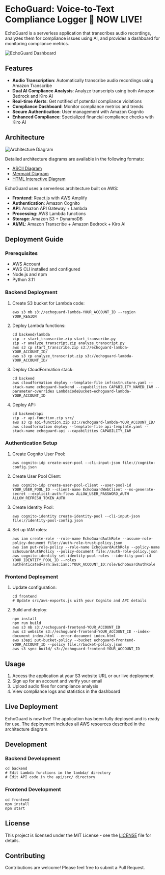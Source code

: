 # EchoGuard: Voice-to-Text Compliance Logger 🚀 NOW LIVE!

EchoGuard is a serverless application that transcribes audio recordings, analyzes them for compliance issues using AI, and provides a dashboard for monitoring compliance metrics.

![EchoGuard Dashboard](docs/images/dashboard.png)

## Features

- **Audio Transcription**: Automatically transcribe audio recordings using Amazon Transcribe
- **Dual AI Compliance Analysis**: Analyze transcripts using both Amazon Bedrock and Kiro AI
- **Real-time Alerts**: Get notified of potential compliance violations
- **Compliance Dashboard**: Monitor compliance metrics and trends
- **Secure Authentication**: User management with Amazon Cognito
- **Enhanced Compliance**: Specialized financial compliance checks with Kiro AI

## Architecture

![Architecture Diagram](docs/images/architecture.png)

Detailed architecture diagrams are available in the following formats:
- [ASCII Diagram](docs/images/architecture.md)
- [Mermaid Diagram](docs/images/architecture-mermaid.md)
- [HTML Interactive Diagram](docs/images/architecture.html)

EchoGuard uses a serverless architecture built on AWS:

- **Frontend**: React.js with AWS Amplify
- **Authentication**: Amazon Cognito
- **API**: Amazon API Gateway + Lambda
- **Processing**: AWS Lambda functions
- **Storage**: Amazon S3 + DynamoDB
- **AI/ML**: Amazon Transcribe + Amazon Bedrock + Kiro AI

## Deployment Guide

### Prerequisites

- AWS Account
- AWS CLI installed and configured
- Node.js and npm
- Python 3.11

### Backend Deployment

1. Create S3 bucket for Lambda code:
   ```
   aws s3 mb s3://echoguard-lambda-YOUR_ACCOUNT_ID --region YOUR_REGION
   ```

2. Deploy Lambda functions:
   ```
   cd backend/lambda
   zip -r start_transcribe.zip start_transcribe.py
   zip -r analyze_transcript.zip analyze_transcript.py
   aws s3 cp start_transcribe.zip s3://echoguard-lambda-YOUR_ACCOUNT_ID/
   aws s3 cp analyze_transcript.zip s3://echoguard-lambda-YOUR_ACCOUNT_ID/
   ```

3. Deploy CloudFormation stack:
   ```
   cd backend
   aws cloudformation deploy --template-file infrastructure.yaml --stack-name echoguard-backend --capabilities CAPABILITY_NAMED_IAM --parameter-overrides LambdaCodeBucket=echoguard-lambda-YOUR_ACCOUNT_ID
   ```

4. Deploy API:
   ```
   cd backend/api
   zip -r api-function.zip src/
   aws s3 cp api-function.zip s3://echoguard-lambda-YOUR_ACCOUNT_ID/
   aws cloudformation deploy --template-file api-template.yaml --stack-name echoguard-api --capabilities CAPABILITY_IAM
   ```

### Authentication Setup

1. Create Cognito User Pool:
   ```
   aws cognito-idp create-user-pool --cli-input-json file://cognito-config.json
   ```

2. Create User Pool Client:
   ```
   aws cognito-idp create-user-pool-client --user-pool-id YOUR_USER_POOL_ID --client-name EchoGuardWebClient --no-generate-secret --explicit-auth-flows ALLOW_USER_PASSWORD_AUTH ALLOW_REFRESH_TOKEN_AUTH
   ```

3. Create Identity Pool:
   ```
   aws cognito-identity create-identity-pool --cli-input-json file://identity-pool-config.json
   ```

4. Set up IAM roles:
   ```
   aws iam create-role --role-name EchoGuardAuthRole --assume-role-policy-document file://auth-role-trust-policy.json
   aws iam put-role-policy --role-name EchoGuardAuthRole --policy-name EchoGuardAuthPolicy --policy-document file://auth-role-policy.json
   aws cognito-identity set-identity-pool-roles --identity-pool-id YOUR_IDENTITY_POOL_ID --roles authenticated=arn:aws:iam::YOUR_ACCOUNT_ID:role/EchoGuardAuthRole
   ```

### Frontend Deployment

1. Update configuration:
   ```
   cd frontend
   # Update src/aws-exports.js with your Cognito and API details
   ```

2. Build and deploy:
   ```
   npm install
   npm run build
   aws s3 mb s3://echoguard-frontend-YOUR_ACCOUNT_ID
   aws s3 website s3://echoguard-frontend-YOUR_ACCOUNT_ID --index-document index.html --error-document index.html
   aws s3api put-bucket-policy --bucket echoguard-frontend-YOUR_ACCOUNT_ID --policy file://bucket-policy.json
   aws s3 sync build/ s3://echoguard-frontend-YOUR_ACCOUNT_ID
   ```

## Usage

1. Access the application at your S3 website URL or our live deployment
2. Sign up for an account and verify your email
3. Upload audio files for compliance analysis
4. View compliance logs and statistics in the dashboard

## Live Deployment

EchoGuard is now live! The application has been fully deployed and is ready for use. The deployment includes all AWS resources described in the architecture diagram.

## Development

### Backend Development

```
cd backend
# Edit Lambda functions in the lambda/ directory
# Edit API code in the api/src/ directory
```

### Frontend Development

```
cd frontend
npm install
npm start
```

## License

This project is licensed under the MIT License - see the [LICENSE](LICENSE) file for details.

## Contributing

Contributions are welcome! Please feel free to submit a Pull Request.